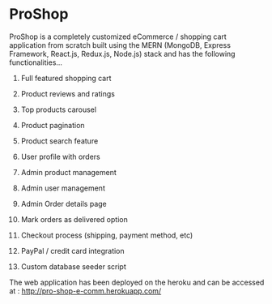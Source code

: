 # ProShop

ProShop is a completely customized eCommerce / shopping cart application from scratch built using the MERN (MongoDB, Express Framework, React.js, Redux.js, Node.js) stack and has the following functionalities...

1. Full featured shopping cart

2. Product reviews and ratings

3. Top products carousel

4. Product pagination

5. Product search feature

6. User profile with orders

7. Admin product management

8. Admin user management

9. Admin Order details page

10. Mark orders as delivered option

11. Checkout process (shipping, payment method, etc)

12. PayPal / credit card integration

13. Custom database seeder script


The web application has been deployed on the heroku and can be accessed at : http://pro-shop-e-comm.herokuapp.com/ 
